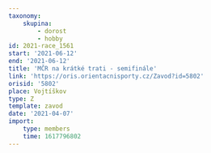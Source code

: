 ```yaml
---
taxonomy:
    skupina:
        - dorost
        - hobby
id: 2021-race_1561
start: '2021-06-12'
end: '2021-06-12'
title: 'MČR na krátké trati - semifinále'
link: 'https://oris.orientacnisporty.cz/Zavod?id=5802'
orisid: '5802'
place: Vojtíškov
type: Z
template: zavod
date: '2021-04-07'
import:
    type: members
    time: 1617796802
---
```


